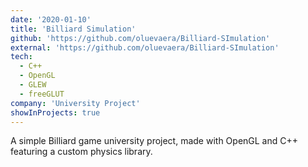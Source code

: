 ```yaml
---
date: '2020-01-10'
title: 'Billiard Simulation'
github: 'https://github.com/oluevaera/Billiard-SImulation'
external: 'https://github.com/oluevaera/Billiard-SImulation'
tech:
  - C++
  - OpenGL
  - GLEW
  - freeGLUT
company: 'University Project'
showInProjects: true
---
```


A simple Billiard game university project, made with OpenGL and C++ featuring a custom physics library.
